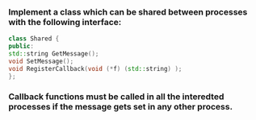 ### Implement a class which can be shared between processes with the following interface:

```cpp
class Shared {
public:
std::string GetMessage();
void SetMessage();
void RegisterCallback(void (*f) (std::string) );
};
```
### Callback functions must be called in all the interedted processes if the message gets set in any other process.